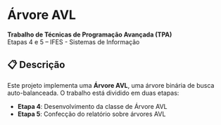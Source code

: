 #  Árvore AVL
**Trabalho de Técnicas de Programação Avançada (TPA)**  
Etapas 4 e 5 – IFES - Sistemas de Informação

## 📋 Descrição
Este projeto implementa uma **Árvore AVL**, uma árvore binária de busca auto-balanceada. O trabalho está dividido em duas etapas:
- **Etapa 4**: Desenvolvimento da classe de Árvore AVL
- **Etapa 5**: Confecção do relatório sobre árvores AVL
